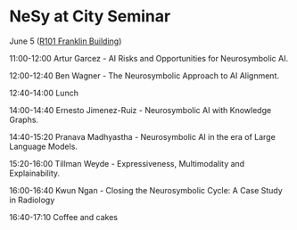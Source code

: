 # NeSy at City Seminar
June 5 ([R101 Franklin Building](https://staffhub.city.ac.uk/timetabling/rooms-by-building/franklin-building/r101))

11:00-12:00 Artur Garcez - AI Risks and Opportunities for Neurosymbolic AI.

12:00-12:40 Ben Wagner - The Neurosymbolic Approach to AI Alignment.

12:40-14:00 Lunch

14:00-14:40 Ernesto Jimenez-Ruiz - Neurosymbolic AI with Knowledge Graphs.

14:40-15:20 Pranava Madhyastha - Neurosymbolic AI in the era of Large Language Models.

15:20-16:00 Tillman Weyde - Expressiveness, Multimodality and Explainability.

16:00-16:40 Kwun Ngan - Closing the Neurosymbolic Cycle: A Case Study in Radiology

16:40-17:10 Coffee and cakes
